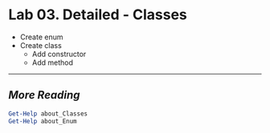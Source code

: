 # Lab 03. Detailed - Classes

- Create enum
- Create class
  - Add constructor
  - Add method

---

## *More Reading*

```PowerShell
Get-Help about_Classes
Get-Help about_Enum
```
